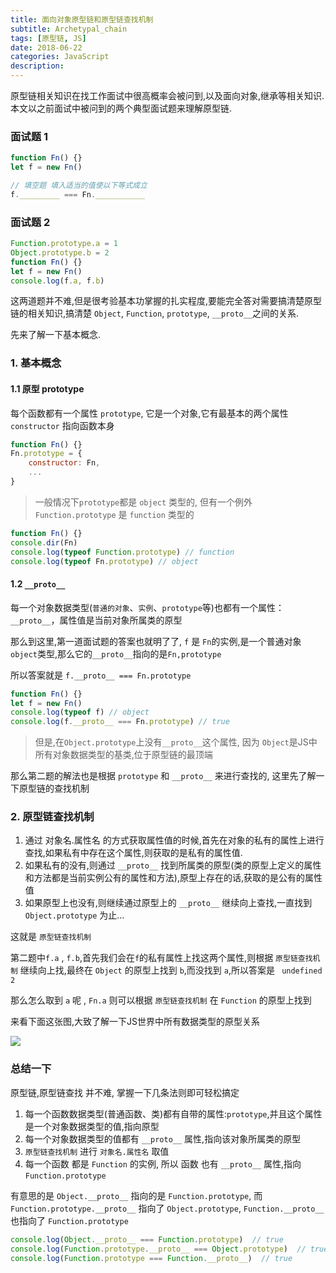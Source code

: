 ```yaml
---
title: 面向对象原型链和原型链查找机制
subtitle: Archetypal_chain
tags: [原型链, JS]
date: 2018-06-22
categories: JavaScript
description:
---
```


原型链相关知识在找工作面试中很高概率会被问到,以及面向对象,继承等相关知识.本文以之前面试中被问到的两个典型面试题来理解原型链.

<!--more-->

### 面试题 1

```javascript
function Fn() {}
let f = new Fn()

// 填空题 填入适当的值使以下等式成立
f._________ === Fn.___________
```

### 面试题 2

```javascript
Function.prototype.a = 1
Object.prototype.b = 2
function Fn() {}
let f = new Fn()
console.log(f.a, f.b)
```

这两道题并不难,但是很考验基本功掌握的扎实程度,要能完全答对需要搞清楚原型链的相关知识,搞清楚 `Object`, `Function`, `prototype`, `__proto__`之间的关系.

先来了解一下基本概念.

### 1. 基本概念

#### 1.1 原型 prototype

每个函数都有一个属性 `prototype`, 它是一个对象,它有最基本的两个属性 `constructor` 指向函数本身

```javascript
function Fn() {}
Fn.prototype = {
    constructor: Fn,
    ...
}
```

> 一般情况下`prototype`都是 `object` 类型的, 但有一个例外 `Function.prototype` 是 `function` 类型的 

```javascript
function Fn() {}
console.dir(Fn)
console.log(typeof Function.prototype) // function
console.log(typeof Fn.prototype) // object
```

#### 1.2 `__proto__`

每一个对象数据类型(`普通的对象`、`实例`、`prototype`等)也都有一个属性：`__proto__`，属性值是当前对象所属类的原型

那么到这里,第一道面试题的答案也就明了了, `f` 是 `Fn`的实例,是一个普通对象`object`类型,那么它的`__proto__`指向的是`Fn,prototype`

所以答案就是 `f.__proto__ === Fn.prototype`

```javascript
function Fn() {}
let f = new Fn()
console.log(typeof f) // object
console.log(f.__proto__ === Fn.prototype) // true
```
> 但是,在`Object.prototype`上没有`__proto__`这个属性, 因为 `Object`是JS中所有对象数据类型的基类,位于原型链的最顶端

那么第二题的解法也是根据 `prototype` 和 `__proto__` 来进行查找的, 这里先了解一下原型链的查找机制 

### 2. 原型链查找机制

1. 通过 对象名.属性名 的方式获取属性值的时候,首先在对象的私有的属性上进行查找,如果私有中存在这个属性,则获取的是私有的属性值.
2. 如果私有的没有,则通过 `__proto__` 找到所属类的原型(类的原型上定义的属性和方法都是当前实例公有的属性和方法),原型上存在的话,获取的是公有的属性值
3. 如果原型上也没有,则继续通过原型上的 `__proto__` 继续向上查找,一直找到 `Object.prototype` 为止...

这就是 `原型链查找机制`

第二题中`f.a` , `f.b`,首先我们会在`f`的私有属性上找这两个属性,则根据 `原型链查找机制` 继续向上找,最终在 `Object` 的原型上找到 `b`,而没找到 `a`,所以答案是 ` undefined 2`

那么怎么取到 `a` 呢 ,  `Fn.a` 则可以根据  `原型链查找机制`  在 `Function` 的原型上找到

来看下面这张图,大致了解一下JS世界中所有数据类型的原型关系

![](https://github.com/undo03/undo03.github.io/blob/master/article_images/JavaScript/archetypal_chain.png?raw=true)

### 总结一下

原型链,原型链查找 并不难, 掌握一下几条法则即可轻松搞定

1. 每一个函数数据类型(普通函数、类)都有自带的属性:`prototype`,并且这个属性是一个对象数据类型的值,指向原型
2. 每一个对象数据类型的值都有 `__proto__` 属性,指向该对象所属类的原型
3. `原型链查找机制` 进行 `对象名.属性名` 取值
4. 每一个函数 都是 `Function` 的实例, 所以 函数 也有 `__proto__` 属性,指向 `Function.prototype`

有意思的是 `Object.__proto__` 指向的是 `Function.prototype`, 而 `Function.prototype.__proto__` 指向了 `Object.prototype`, `Function.__proto__` 也指向了 `Function.prototype` 

```javascript
console.log(Object.__proto__ === Function.prototype)  // true
console.log(Function.prototype.__proto__ === Object.prototype)  // true
console.log(Function.prototype === Function.__proto__)  // true
```